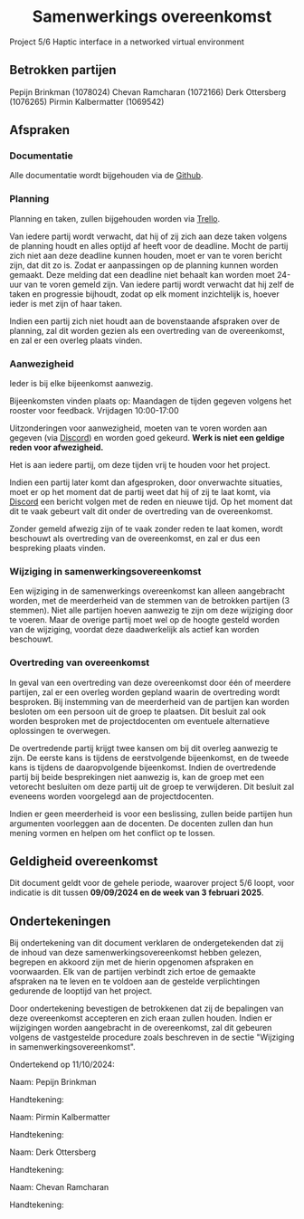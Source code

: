# <div style="text-align: center">Samenwerkings overeenkomst</div>
Project 5/6
Haptic interface in a networked virtual environment
## Betrokken partijen
Pepijn Brinkman (1078024)
Chevan Ramcharan (1072166)
Derk Ottersberg (1076265)
Pirmin Kalbermatter (1069542)

## Afspraken

### Documentatie

Alle documentatie wordt bijgehouden via de [Github](https://github.com/xDragy/Project5-6/).

### Planning

Planning en taken, zullen bijgehouden worden via [Trello](https://trello.com/b/k2OQDucs/project-5-6).

Van iedere partij wordt verwacht, dat hij of zij zich aan deze taken volgens de planning houdt en alles optijd af heeft voor de deadline. Mocht de partij zich niet aan deze deadline kunnen houden, moet er van te voren bericht zijn, dat dit zo is. Zodat er aanpassingen op de planning kunnen worden gemaakt. Deze melding dat een deadline niet behaalt kan worden moet 24-uur van te voren gemeld zijn.
Van iedere partij wordt verwacht dat hij zelf de taken en progressie bijhoudt, zodat op elk moment inzichtelijk is, hoever ieder is met zijn of haar taken.

Indien een partij zich niet houdt aan de bovenstaande afspraken over de planning, zal dit worden gezien als een overtreding van de overeenkomst, en zal er een overleg plaats vinden.

### Aanwezigheid

Ieder is bij elke bijeenkomst aanwezig.

Bijeenkomsten vinden plaats op:
Maandagen de tijden gegeven volgens het rooster voor feedback.
Vrijdagen 10:00-17:00

Uitzonderingen voor aanwezigheid, moeten van te voren worden aan gegeven (via [Discord](https://discord.com)) en worden goed gekeurd.
**Werk is niet een geldige reden voor afwezigheid.**

Het is aan iedere partij, om deze tijden vrij te houden voor het project.

Indien een partij later komt dan afgesproken, door onverwachte situaties, moet er op het moment dat de partij weet dat hij of zij te laat komt, via [Discord](https://discord.com) een bericht volgen met de reden en nieuwe tijd. Op het moment dat dit te vaak gebeurt valt dit onder de overtreding van de overeenkomst.

Zonder gemeld afwezig zijn of te vaak zonder reden te laat komen, wordt beschouwt als overtreding van de overeenkomst, en zal er dus een bespreking plaats vinden.

### Wijziging in samenwerkingsovereenkomst
Een wijziging in de samenwerkings overeenkomst kan alleen aangebracht worden, met de meerderheid van de stemmen van de betrokken partijen (3 stemmen). Niet alle partijen hoeven aanwezig te zijn om deze wijziging door te voeren. Maar de overige partij moet wel op de hoogte gesteld worden van de wijziging, voordat deze daadwerkelijk als actief kan worden beschouwt.

### Overtreding van overeenkomst
In geval van een overtreding van deze overeenkomst door één of meerdere partijen, zal er een overleg worden gepland waarin de overtreding wordt besproken. Bij instemming van de meerderheid van de partijen kan worden besloten om een persoon uit de groep te plaatsen. Dit besluit zal ook worden besproken met de projectdocenten om eventuele alternatieve oplossingen te overwegen.

De overtredende partij krijgt twee kansen om bij dit overleg aanwezig te zijn. De eerste kans is tijdens de eerstvolgende bijeenkomst, en de tweede kans is tijdens de daaropvolgende bijeenkomst. Indien de overtredende partij bij beide besprekingen niet aanwezig is, kan de groep met een vetorecht besluiten om deze partij uit de groep te verwijderen. Dit besluit zal eveneens worden voorgelegd aan de projectdocenten.

Indien er geen meerderheid is voor een beslissing, zullen beide partijen hun argumenten voorleggen aan de docenten. De docenten zullen dan hun mening vormen en helpen om het conflict op te lossen.

## Geldigheid overeenkomst
Dit document geldt voor de gehele periode, waarover project 5/6 loopt, voor indicatie is dit tussen **09/09/2024 en de week van 3 februari 2025**.

## Ondertekeningen
Bij ondertekening van dit document verklaren de ondergetekenden dat zij de inhoud van deze samenwerkingsovereenkomst hebben gelezen, begrepen en akkoord zijn met de hierin opgenomen afspraken en voorwaarden. Elk van de partijen verbindt zich ertoe de gemaakte afspraken na te leven en te voldoen aan de gestelde verplichtingen gedurende de looptijd van het project.

Door ondertekening bevestigen de betrokkenen dat zij de bepalingen van deze overeenkomst accepteren en zich eraan zullen houden. Indien er wijzigingen worden aangebracht in de overeenkomst, zal dit gebeuren volgens de vastgestelde procedure zoals beschreven in de sectie "Wijziging in samenwerkingsovereenkomst".

Ondertekend op 11/10/2024:

Naam: Pepijn Brinkman




Handtekening: 

Naam: Pirmin Kalbermatter




Handtekening:

Naam: Derk Ottersberg




Handtekening:

Naam: Chevan Ramcharan




Handtekening: